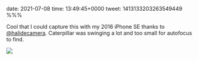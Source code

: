 date: 2021-07-08
time: 13:49:45+0000
tweet: 1413133203263549449
%%%

Cool that I could capture this with my 2016 iPhone SE thanks to [@halidecamera](https://twitter.com/halidecamera). Caterpillar was swinging a lot and too small for autofocus to find.

![](E5x1I7EVcAk1QeG.jpg)
